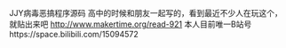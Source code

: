 JJY病毒恶搞程序源码
高中的时候和朋友一起写的，看到最近不少人在玩这个，就贴出来吧
http://www.makertime.org/read-921
本人目前唯一B站号https://space.bilibili.com/15094572
